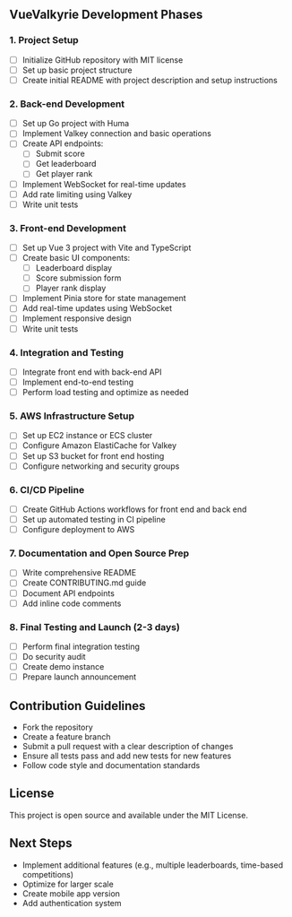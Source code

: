 ## VueValkyrie Development Phases

### 1. Project Setup 
- [ ] Initialize GitHub repository with MIT license
- [ ] Set up basic project structure
- [ ] Create initial README with project description and setup instructions

### 2. Back-end Development 
- [ ] Set up Go project with Huma
- [ ] Implement Valkey connection and basic operations
- [ ] Create API endpoints:
  - [ ] Submit score
  - [ ] Get leaderboard
  - [ ] Get player rank
- [ ] Implement WebSocket for real-time updates
- [ ] Add rate limiting using Valkey
- [ ] Write unit tests

### 3. Front-end Development 
- [ ] Set up Vue 3 project with Vite and TypeScript
- [ ] Create basic UI components:
  - [ ] Leaderboard display
  - [ ] Score submission form
  - [ ] Player rank display
- [ ] Implement Pinia store for state management
- [ ] Add real-time updates using WebSocket
- [ ] Implement responsive design
- [ ] Write unit tests

### 4. Integration and Testing 
- [ ] Integrate front end with back-end API
- [ ] Implement end-to-end testing
- [ ] Perform load testing and optimize as needed

### 5. AWS Infrastructure Setup
- [ ] Set up EC2 instance or ECS cluster
- [ ] Configure Amazon ElastiCache for Valkey
- [ ] Set up S3 bucket for front end hosting
- [ ] Configure networking and security groups

### 6. CI/CD Pipeline 
- [ ] Create GitHub Actions workflows for front end and back end
- [ ] Set up automated testing in CI pipeline
- [ ] Configure deployment to AWS

### 7. Documentation and Open Source Prep
- [ ] Write comprehensive README
- [ ] Create CONTRIBUTING.md guide
- [ ] Document API endpoints
- [ ] Add inline code comments

### 8. Final Testing and Launch (2-3 days)
- [ ] Perform final integration testing
- [ ] Do security audit
- [ ] Create demo instance
- [ ] Prepare launch announcement

## Contribution Guidelines
- Fork the repository
- Create a feature branch
- Submit a pull request with a clear description of changes
- Ensure all tests pass and add new tests for new features
- Follow code style and documentation standards

## License
This project is open source and available under the MIT License.

## Next Steps
- Implement additional features (e.g., multiple leaderboards, time-based competitions)
- Optimize for larger scale
- Create mobile app version
- Add authentication system
